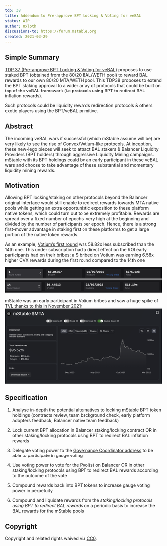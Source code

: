 ```yaml
---
tdp: 38
title: Addendum to Pre-approve BPT Locking & Voting for veBAL
status: WIP
author: 0xloth
discussions-to: https://forum.mstable.org
created: 2021-03-29
---
```


## Simple Summary

[TDP 37 (Pre-approve BPT Locking & Voting for veBAL)](https://forum.mstable.org/t/tdp-37-pre-approve-bpt-locking-voting-for-vebal/837) proposes to use staked BPT (obtained from the 80/20 BAL/WETH pool) to reward BAL rewards to our own 80/20 MTA/WETH pool.
This TDP38 proposes to extend the BPT staking approval to a wider array of protocols that could be built on top of the veBAL framework (i.e protocols using BPT to redirect BAL inflation rewards).

Such protocols could be liquidity rewards redirection protocols & others exotic players using the BPT/veBAL primitive.

## Abstract

The incoming veBAL wars if successful (which mStable assume will be) are very likely to see the rise of Convex/Votium-like protocols.
At inception, these new-lego pieces will seek to attract BAL stakers & Balancer Liquidity Providers (BPT holders) through aggressive Liquidity Mining campaigns.
mStable with its BPT holdings could be an early participant in these veBAL wars and choose to take advantage of these substantial and momentary liquidity mining rewards.

## Motivation

Allowing BPT locking/staking on other protocols beyond the Balancer original interface would still enable to redirect rewards towards MTA native pools while getting an extra opportunistic exposition to these platform native tokens, which could turn out to be extremely profitable.
Rewards are spread over a fixed number of epochs, very high at the beginning and divided by the number of participants per epoch. Hence, there is a strong first-mover advantage in staking first on these platforms to get a large portion of the native token rewards.

As an example, [Votium’s first round](https://llama.airforce/#/votium/rounds) was 58.82x less subscribed than the 14th one. 
This under subscription had a direct effect on the ROI early participants had on their bribes: a $ bribed on Votium was earning 6.58x higher CVX rewards during the first round compared to the 14th one

![Votium 1](../assets/TDP-38/votium1.png)
![Votium 2](../assets/TDP-38/votium2.png)


mStable was an early participant in Votium bribes and saw a huge spike of TVL thanks to this in November 2021:
![TVL](../assets/TDP-38/tvl1.png)

## Specification

1) Analyse in-depth the potential alternatives to locking mStable BPT token holdings (contracts review, team background check, early platform adopters feedback, Balancer native team feedback) 

2) Lock current BPT allocation in Balancer staking/locking contract OR in other staking/locking protocols using BPT to redirect BAL inflation rewards

3) Delegate voting power to the [Governance Coordinator address](https://etherscan.io/address/0x908db31ce01dc42c8b712f9156e969bc65023119) to be able to participate in gauge voting

4) Use voting power to vote for the Pool(s) on Balancer OR in other staking/locking protocols using BPT to redirect BAL rewards according to the outcome of the vote

5) Compound rewards back into BPT tokens to increase gauge voting power in perpetuity

6) Compound and liquidate rewards from the *staking/locking protocols using BPT to redirect BAL rewards* on a periodic basis to increase the BAL rewards for the mStable pools

## Copyright

Copyright and related rights waived via [CC0](https://creativecommons.org/publicdomain/zero/1.0/).
